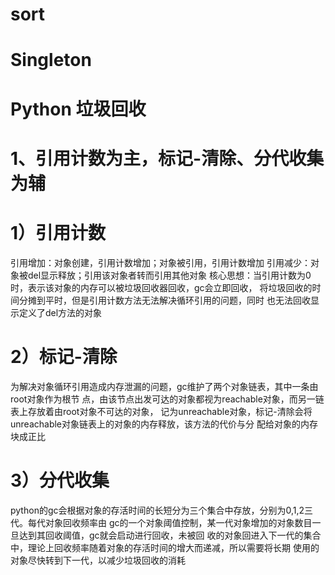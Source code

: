# sort
# Singleton
# Python 垃圾回收
# 1、引用计数为主，标记-清除、分代收集为辅
# 1）引用计数
引用增加：对象创建，引用计数增加；对象被引用，引用计数增加
引用减少：对象被del显示释放；引用该对象者转而引用其他对象
核心思想：当引用计数为0时，表示该对象的内存可以被垃圾回收器回收，gc会立即回收，
将垃圾回收的时间分摊到平时，但是引用计数方法无法解决循环引用的问题，同时
也无法回收显示定义了del方法的对象

# 2）标记-清除
为解决对象循环引用造成内存泄漏的问题，gc维护了两个对象链表，其中一条由root对象作为根节
点，由该节点出发可达的对象都视为reachable对象，而另一链表上存放着由root对象不可达的对象，
记为unreachable对象，标记-清除会将unreachable对象链表上的对象的内存释放，该方法的代价与分
配给对象的内存块成正比

# 3）分代收集
python的gc会根据对象的存活时间的长短分为三个集合中存放，分别为0,1,2三代。每代对象回收频率由
gc的一个对象阈值控制，某一代对象增加的对象数目一旦达到其回收阈值，gc就会启动进行回收，未被回
收的对象回进入下一代的集合中，理论上回收频率随着对象的存活时间的增大而递减，所以需要将长期
使用的对象尽快转到下一代，以减少垃圾回收的消耗